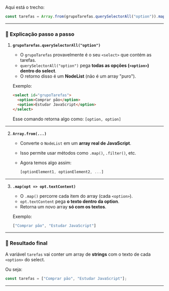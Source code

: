 Aqui está o trecho:

```js
const tarefas = Array.from(grupoTarefas.querySelectorAll("option")).map(opt => opt.textContent);
```

---

### 🔎 Explicação passo a passo

1. **`grupoTarefas.querySelectorAll("option")`**

   * O `grupoTarefas` provavelmente é o seu `<select>` que contém as tarefas.
   * `querySelectorAll("option")` pega **todas as opções (`<option>`) dentro do select**.
   * O retorno disso é um **NodeList** (não é um array "puro").

   Exemplo:

   ```html
   <select id="grupoTarefas">
     <option>Comprar pão</option>
     <option>Estudar JavaScript</option>
   </select>
   ```

   Esse comando retorna algo como:
   `[option, option]`

---

2. **`Array.from(...)`**

   * Converte o `NodeList` em um **array real de JavaScript**.
   * Isso permite usar métodos como `.map()`, `.filter()`, etc.
   * Agora temos algo assim:

     ```js
     [optionElement1, optionElement2, ...]
     ```

---

3. **`.map(opt => opt.textContent)`**

   * O `.map()` percorre cada item do array (cada `<option>`).
   * `opt.textContent` pega **o texto dentro da option**.
   * Retorna um novo array **só com os textos**.

   Exemplo:

   ```js
   ["Comprar pão", "Estudar JavaScript"]
   ```

---

### 🚀 Resultado final

A variável `tarefas` vai conter um array de **strings** com o texto de cada `<option>` do select.

Ou seja:

```js
const tarefas = ["Comprar pão", "Estudar JavaScript"];
```

---